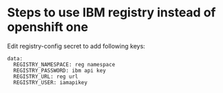 # Steps to use IBM registry instead of openshift one

Edit registry-config secret to add following keys:

```
data:
  REGISTRY_NAMESPACE: reg namespace
  REGISTRY_PASSWORD: ibm api key
  REGISTRY_URL: reg url
  REGISTRY_USER: iamapikey
```
